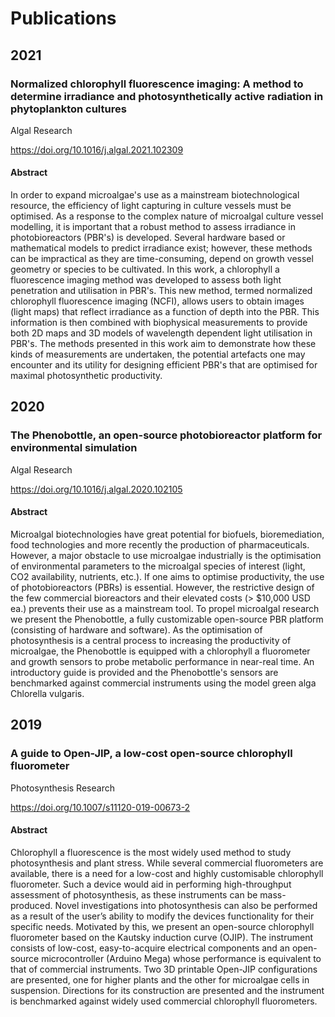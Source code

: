 # Publications

## 2021
### Normalized chlorophyll fluorescence imaging: A method to determine irradiance and photosynthetically active radiation in phytoplankton cultures
Algal Research

https://doi.org/10.1016/j.algal.2021.102309
#### Abstract
In order to expand microalgae's use as a mainstream biotechnological resource, the efficiency of light capturing in culture vessels must be optimised. As a response to the complex nature of microalgal culture vessel modelling, it is important that a robust method to assess irradiance in photobioreactors (PBR's) is developed. Several hardware based or mathematical models to predict irradiance exist; however, these methods can be impractical as they are time-consuming, depend on growth vessel geometry or species to be cultivated. In this work, a chlorophyll a fluorescence imaging method was developed to assess both light penetration and utilisation in PBR's. This new method, termed normalized chlorophyll fluorescence imaging (NCFI), allows users to obtain images (light maps) that reflect irradiance as a function of depth into the PBR. This information is then combined with biophysical measurements to provide both 2D maps and 3D models of wavelength dependent light utilisation in PBR's. The methods presented in this work aim to demonstrate how these kinds of measurements are undertaken, the potential artefacts one may encounter and its utility for designing efficient PBR's that are optimised for maximal photosynthetic productivity.

## 2020
### The Phenobottle, an open-source photobioreactor platform for environmental simulation
Algal Research

https://doi.org/10.1016/j.algal.2020.102105

#### Abstract
Microalgal biotechnologies have great potential for biofuels, bioremediation, food technologies and more recently the production of pharmaceuticals. However, a major obstacle to use microalgae industrially is the optimisation of environmental parameters to the microalgal species of interest (light, CO2 availability, nutrients, etc.). If one aims to optimise productivity, the use of photobioreactors (PBRs) is essential. However, the restrictive design of the few commercial bioreactors and their elevated costs (> $10,000 USD ea.) prevents their use as a mainstream tool. To propel microalgal research we present the Phenobottle, a fully customizable open-source PBR platform (consisting of hardware and software). As the optimisation of photosynthesis is a central process to increasing the productivity of microalgae, the Phenobottle is equipped with a chlorophyll a fluorometer and growth sensors to probe metabolic performance in near-real time. An introductory guide is provided and the Phenobottle's sensors are benchmarked against commercial instruments using the model green alga Chlorella vulgaris.

## 2019
### A guide to Open-JIP, a low-cost open-source chlorophyll fluorometer
Photosynthesis Research 

https://doi.org/10.1007/s11120-019-00673-2

#### Abstract
Chlorophyll a fluorescence is the most widely used method to study photosynthesis and plant stress. While several commercial fluorometers are available, there is a need for a low-cost and highly customisable chlorophyll fluorometer. Such a device would aid in performing high-throughput assessment of photosynthesis, as these instruments can be mass-produced. Novel investigations into photosynthesis can also be performed as a result of the user’s ability to modify the devices functionality for their specific needs. Motivated by this, we present an open-source chlorophyll fluorometer based on the Kautsky induction curve (OJIP). The instrument consists of low-cost, easy-to-acquire electrical components and an open-source microcontroller (Arduino Mega) whose performance is equivalent to that of commercial instruments. Two 3D printable Open-JIP configurations are presented, one for higher plants and the other for microalgae cells in suspension. Directions for its construction are presented and the instrument is benchmarked against widely used commercial chlorophyll fluorometers.
